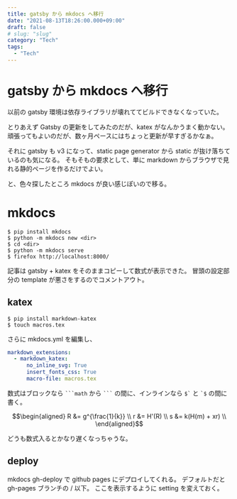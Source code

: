```yaml
---
title: gatsby から mkdocs へ移行
date: "2021-08-13T18:26:00.000+09:00"
draft: false
# slug: "slug"
category: "Tech"
tags:
  - "Tech"
---
```

# gatsby から mkdocs へ移行

以前の gatsby 環境は依存ライブラリが壊れててビルドできなくなっていた。

とりあえず Gatsby の更新をしてみたのだが、katex がなんかうまく動かない。
頑張ってもよいのだが、数ヶ月ペースにはちょっと更新が早すぎるかなぁ。

それに gatsby も v3 になって、static page generator から static が抜け落ちているのも気になる。
そもそもの要求として、単に markdown からブラウザで見れる静的ページを作るだけでよい。

と、色々探したところ mkdocs が良い感じぽいので移る。

# mkdocs

```
$ pip install mkdocs
$ python -m mkdocs new <dir>
$ cd <dir>
$ python -m mkdocs serve
$ firefox http://localhost:8000/
```

記事は gatsby + katex をそのままコピーして数式が表示できた。
冒頭の設定部分の template が悪さをするのでコメントアウト。

## katex

```
$ pip install markdown-katex
$ touch macros.tex
```

さらに mkdocs.yml を編集し、

``` yaml
markdown_extensions:
  - markdown_katex:
      no_inline_svg: True
      insert_fonts_css: True
      macro-file: macros.tex
```

数式はブロックなら ```` ```math ```` から ```` ``` ```` の間に、インラインなら `` $` `` と `` `$ `` の間に書く。

```math
\begin{aligned}
 R &= g^{\frac{1}{k}} \\
 r &= H'(R) \\
 s &= k(H(m) + xr) \\
\end{aligned}
```

どうも数式入るとかなり遅くなっちゃうな。

## deploy

mkdocs gh-deploy で github pages にデプロイしてくれる。
デフォルトだと gh-pages ブランチの / 以下。
ここを表示するように setting を変えておく。

